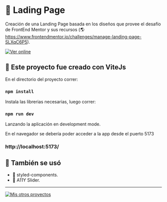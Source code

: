 # 💼 Lading Page

Creación de una Landing Page basada en los diseños que provee el desafío de FrontEnd Mentor y sus recursos (🌎 https://www.frontendmentor.io/challenges/manage-landing-page-SLXqC6P5).


[![Ver online](https://img.shields.io/badge/-Ver%20Online-red?style=for-the-badge&logo=googlechrome&logoColor=white)](https://landing-page-babarzi.vercel.app)

## 📖 Este proyecto fue creado con ViteJs

En el directorio del proyecto correr:

### `npm install`

Instala las librerias necesarias, luego correr:

### `npm run dev`

Lanzando la aplicación en development mode.

En el navegador se debería poder acceder a la app desde el puerto 5173

### http://localhost:5173/

## 🎨 También se usó
* 💅 styled-components.
* 🎠 A11Y Slider.
***

[![Mis otros proyectos](https://img.shields.io/badge/-Mis%20otros%20proyectos-black?style=for-the-badge&logo=github&logoColor=white)](https://github.com/AgustinDsuarez)
